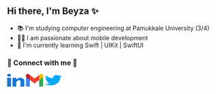 ## Hi there, I'm Beyza ✨
- 📚 I'm studying computer engineering at Pamukkale University (3/4)
- ✍🏻 I am passionate about mobile development
- 🌱 I'm currently learning Swift | UIKit | SwiftUI
<h3 align="left">🔗 Connect with me 🔗</h3>
<p align="left" style= margin-left:40 px ;>
<a href="https://linkedin.com/in/beyyzgur" target="blank"><img align="center" src="images/linked-in-alt.svg" alt="beyyzgur" height="30" width="40" /></a>
<a href="mailto: beyyzgur@gmail.com" target="blank>beyyzgur@gmail.com"><img align="center" src="images/gmail.svg" alt="beyyzgur" height="30" width="40" /></a>
<a href="https://twitter.com/beyyzgur" target="blank"><img align="center" src="images/twitter.svg" alt="beyyzgur" height="30" width="40" /></a>
</p>
